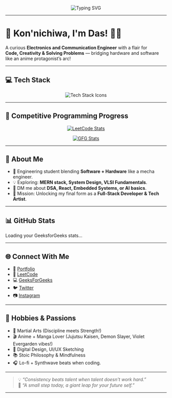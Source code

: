<p align="center">
  <img src="https://readme-typing-svg.herokuapp.com?font=Fira+Code&size=24&pause=1000&color=00FEEF&width=600&lines=Hey+there!+I'm+Das.;A+Passionate+Developer+%26+Engineer.;Welcome+to+my+GitHub+Universe!+🚀" alt="Typing SVG" />
</p>

---

# 🌸 Kon'nichiwa, I'm Das! 🧑‍💻

A curious **Electronics and Communication Engineer** with a flair for  
**Code, Creativity & Solving Problems** — bridging hardware and software like an anime protagonist’s arc!

---

## 💻 Tech Stack
<p align="center">
  <img src="https://skillicons.dev/icons?i=cpp,java,react,git,github,linux,vscode,html,css,js" alt="Tech Stack Icons" />
</p>

---

## 🎯 Competitive Programming Progress

<p align="center">
  <a href="https://leetcode.com/u/727822tuec132/">
    <img src="https://leetcard.jacoblin.cool/727822tuec132?ext=contest" alt="LeetCode Stats" />
  </a>
</p>

<p align="center">
  <a href="https://auth.geeksforgeeks.org/user/727822t5tl3/">
    <img src="https://img.shields.io/badge/GFG-Points%20|%20Solved%20Problems%20-%3C%=gfg_stats.md%3E-brightgreen?style=for-the-badge&logo=geeksforgeeks" alt="GFG Stats" />
  </a>
</p>

---

## 🌸 About Me
- 🚀 Engineering student blending **Software + Hardware** like a mecha engineer.
- 💡 Exploring: **MERN stack, System Design, VLSI Fundamentals**.
- 💬 DM me about **DSA, React, Embedded Systems, or AI basics**.
- 🎯 Mission: Unlocking my final form as a **Full-Stack Developer & Tech Artist**.

---

## 📊 GitHub Stats
<!-- GFG-STATS-START -->
Loading your GeeksforGeeks stats...
<!-- GFG-STATS-END -->



---

## 🌐 Connect With Me
- 💼 [Portfolio](https://your-portfolio-link.com)
- 🏹 [LeetCode](https://leetcode.com/u/727822tuec132/)
- 💻 [GeeksForGeeks](https://auth.geeksforgeeks.org/user/727822t5tl3/)
- 🐦 [Twitter](https://twitter.com/YourTwitterHandle)  
- 📷 [Instagram](https://instagram.com/YourInstaHandle)  

---

## 🧘 Hobbies & Passions
- 🥋 Martial Arts (Discipline meets Strength!)
- 🎬 Anime + Manga Lover (Jujutsu Kaisen, Demon Slayer, Violet Evergarden vibes!)
- 🎨 Digital Design, UI/UX Sketching
- 📚 Stoic Philosophy & Mindfulness
- 🎧 Lo-fi + Synthwave beats when coding.

---

> 💡 *“Consistency beats talent when talent doesn't work hard.”*  
> 🍙 *“A small step today, a giant leap for your future self.”*

---
